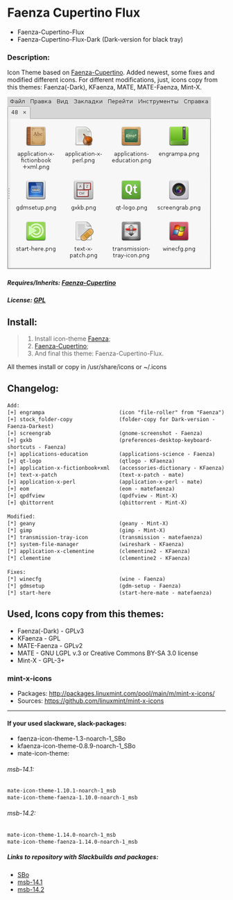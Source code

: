 # Faenza Cupertino Flux
* Faenza-Cupertino-Flux
* Faenza-Cupertino-Flux-Dark (Dark-version for black tray)

### Description: 
Icon Theme based on [Faenza-Cupertino](http://gnome-look.org/content/show.php?content=129008). Added newest, some fixes and modified different icons. For different modifications, just, icons copy from this themes: Faenza(-Dark), KFaenza, MATE, MATE-Faenza, Mint-X.

![](https://raw.githubusercontent.com/slacknk/themes/master/icon/faenza-cupertino-flux/files/150806.png)

##### Requires/Inherits: [Faenza-Cupertino](http://gnome-look.org/content/show.php?content=129008)

##### License: [GPL](http://www.gnu.org/licenses/gpl.html)

## Install:
> 1. Install icon-theme [Faenza](http://gnome-look.org/content/show.php?content=128143);
> 2. [Faenza-Cupertino](http://gnome-look.org/content/show.php?content=129008);
> 3. And final this theme: Faenza-Cupertino-Flux.

All themes install or copy in /usr/share/icons or ~/.icons

## Changelog:
 
    Add:
    [+] engrampa 						(icon "file-roller" from "Faenza")
    [+] stock_folder-copy 				(folder-copy for Dark-version - Faenza-Darkest)
    [+] screengrab 						(gnome-screenshot - Faenza)
    [+] gxkb 							(preferences-desktop-keyboard-shortcuts - Faenza)
    [+] applications-education 			(applications-science - Faenza)
    [+] qt-logo 						(qtlogo - KFaenza)
    [+] application-x-fictionbook+xml 	(accessories-dictionary - KFaenza)
    [+] text-x-patch 					(text-x-patch - mate)
    [+] application-x-perl 				(application-x-perl - mate)
    [+] eom 							(eom - matefaenza)
    [+] qpdfview 						(qpdfview - Mint-X)
    [+] qbittorrent 					(qbittorrent - Mint-X)
   
    Modified:
    [*] geany 							(geany - Mint-X)
    [*] gimp 							(gimp - Mint-X)
    [*] transmission-tray-icon 			(transmission - matefaenza)
    [*] system-file-manager 			(wireshark - KFaenza)
    [*] application-x-clementine 		(clementine2 - KFaenza)
    [*] clementine 						(clementine2 - KFaenza)
    
    Fixes:
    [*] winecfg 						(wine - Faenza)
    [*] gdmsetup 						(gdm-setup - Faenza)
    [*] start-here 						(start-here-mate - matefaenza)
    

## Used, Icons copy from this themes: 
* Faenza(-Dark) - GPLv3
* KFaenza 		- GPL
* MATE-Faenza 	- GPLv2
* MATE 			- GNU LGPL v.3 or Creative Commons BY-SA 3.0 license
* Mint-X 		- GPL-3+

###  mint-x-icons
* Packages: http://packages.linuxmint.com/pool/main/m/mint-x-icons/
* Sources: 	https://github.com/linuxmint/mint-x-icons

***

#### If your used slackware, slack-packages:
- faenza-icon-theme-1.3-noarch-1_SBo
- kfaenza-icon-theme-0.8.9-noarch-1_SBo
- mate-icon-theme:

###### msb-14.1:
```
mate-icon-theme-1.10.1-noarch-1_msb 
mate-icon-theme-faenza-1.10.0-noarch-1_msb 
```
###### msb-14.2:
```
mate-icon-theme-1.14.0-noarch-1_msb
mate-icon-theme-faenza-1.14.0-noarch-1_msb
```

##### Links to repository with Slackbuilds and packages:
- [SBo](http://slackbuilds.org/result/?search=faenza-icon-theme&sv=14.1)
- [msb-14.1](http://slackware.org.uk/msb/14.1/1.10/)
- [msb-14.2](http://slackware.uk/msb/14.2/1.14/)

